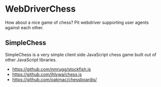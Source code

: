 # WebDriverChess
How about a nice game of chess? Pit webdriver supporting user agents against each other.

## SimpleChess
SimpleChess is a very simple client side JavaScript chess game built out of other JavaScript libraries.
 * https://github.com/nmrugg/stockfish.js 
 * https://github.com/jhlywa/chess.js 
 * https://github.com/oakmac/chessboardjs/
